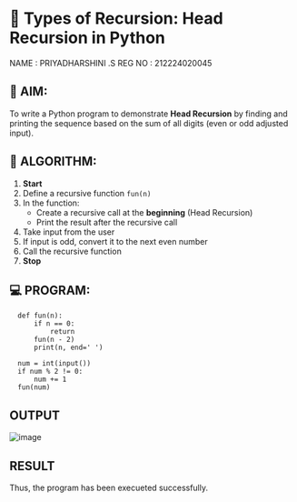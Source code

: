 # 🔁 Types of Recursion: Head Recursion in Python
NAME : PRIYADHARSHINI .S
REG NO : 212224020045
## 🎯 AIM:
To write a Python program to demonstrate **Head Recursion** by finding and printing the sequence based on the sum of all digits (even or odd adjusted input).

## 🧠 ALGORITHM:

1. **Start**
2. Define a recursive function `fun(n)`
3. In the function:
   - Create a recursive call at the **beginning** (Head Recursion)
   - Print the result after the recursive call
4. Take input from the user
5. If input is odd, convert it to the next even number
6. Call the recursive function
7. **Stop**

## 💻 PROGRAM:
```
  def fun(n):
      if n == 0:
          return
      fun(n - 2) 
      print(n, end=' ')  

  num = int(input())
  if num % 2 != 0:
      num += 1
  fun(num)
```
## OUTPUT
![image](https://github.com/user-attachments/assets/89b60e1b-f3e2-4330-af9c-77899f8cc2da)

## RESULT
Thus, the program has been execueted successfully.
